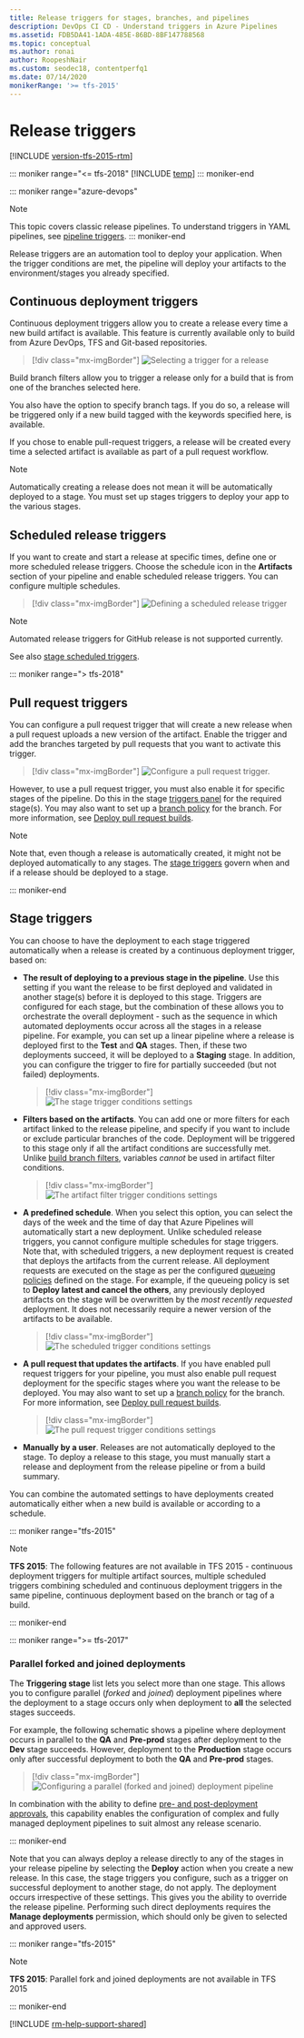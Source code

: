```yaml
---
title: Release triggers for stages, branches, and pipelines
description: DevOps CI CD - Understand triggers in Azure Pipelines
ms.assetid: FDB5DA41-1ADA-485E-86BD-8BF147788568
ms.topic: conceptual
ms.author: ronai
author: RoopeshNair
ms.custom: seodec18, contentperfq1
ms.date: 07/14/2020
monikerRange: '>= tfs-2015'
---
```


# Release triggers

[!INCLUDE [version-tfs-2015-rtm](../includes/version-tfs-2015-rtm.md)]

::: moniker range="<= tfs-2018"
[!INCLUDE [temp](../includes/concept-rename-note.md)]
::: moniker-end

::: moniker range="azure-devops"
> [!NOTE] 
> This topic covers classic release pipelines. To understand triggers in YAML pipelines, see [pipeline triggers](../build/triggers.md).
::: moniker-end

Release triggers are an automation tool to deploy your application. When the trigger conditions are met, the pipeline will deploy your artifacts to the environment/stages you already specified. 

<a id="release-triggers"></a>

## Continuous deployment triggers

Continuous deployment triggers allow you to create a release every time a new build artifact is available. This feature is currently available only to build from Azure DevOps, TFS and Git-based repositories.

> [!div class="mx-imgBorder"]
> ![Selecting a trigger for a release](media/trigger-01.png)

Build branch filters allow you to trigger a release only for a build that is from one of the branches selected here.

You also have the option to specify branch tags. If you do so, a release will be triggered only if a new build tagged with the keywords specified here, is available.

If you chose to enable pull-request triggers, a release will be created every time a selected artifact is available as part of a pull request workflow.

> [!NOTE]
> Automatically creating a release does not mean it will be automatically deployed to a stage. You must set up stages triggers to deploy your app to the various stages.

<a id="scheduled-triggers"></a>

## Scheduled release triggers

If you want to create and start a release at specific times, define one or more scheduled release triggers. Choose the schedule icon in the **Artifacts** section of your pipeline and enable scheduled release triggers. You can configure multiple schedules.

> [!div class="mx-imgBorder"]
> ![Defining a scheduled release trigger](media/trigger-04.png)

> [!NOTE]
> Automated release triggers for GitHub release is not supported currently.

See also [stage scheduled triggers](#stage-scheduled-triggers).

::: moniker range="> tfs-2018"

<a id="prsettrigger"></a>

## Pull request triggers

You can configure a pull request trigger that will create a new release when a pull request uploads a new version of the artifact. Enable the trigger and add the branches targeted by pull requests that you want to activate this trigger. 

> [!div class="mx-imgBorder"]
> ![Configure a pull request trigger.](media/trigger-01a.png)

However, to use a pull request trigger, you must also enable it for specific stages of the pipeline. Do this in the stage [triggers panel](#prtrigger) for the required stage(s). You may also want to set up a [branch policy](../../repos/git/pr-status-policy.md) for the branch. For more information, see [Deploy pull request builds](deploy-pull-request-builds.md).

> [!NOTE]
> Note that, even though a release is automatically created, it might not be deployed automatically to any stages. The [stage triggers](#env-triggers) govern when and if a release should be deployed to a stage.

::: moniker-end

<a id="env-triggers"></a>

## Stage triggers

You can choose to have the deployment to each stage triggered automatically when a release is created by a continuous deployment trigger, based on:

* **The result of deploying to a previous stage in the pipeline**.
  Use this setting if you want the release to be first deployed and validated in another stage(s) before it is deployed to this stage.
  Triggers are configured for each stage, but the combination of these allows you to orchestrate the overall deployment - such as the sequence in which automated deployments occur across all the stages in a release pipeline. For example, you can set up a linear pipeline where a release is deployed first to the **Test** and **QA** stages.
  Then, if these two deployments succeed, it will be deployed to a **Staging** stage. In addition, you can configure the trigger to fire for partially succeeded (but not failed) deployments.

  > [!div class="mx-imgBorder"]
  > ![The stage trigger conditions settings](media/trigger-02a.png)

* **Filters based on the artifacts**.
  You can add one or more filters for each artifact linked to the release pipeline, and specify if you want to include or exclude particular branches of the code.
  Deployment will be triggered to this stage only if all the artifact conditions are successfully met. Unlike [build branch filters](#release-triggers), variables _cannot_ be used in artifact filter conditions.

  > [!div class="mx-imgBorder"]
  > ![The artifact filter trigger conditions settings](media/trigger-02b.png)

  <a name="stage-scheduled-triggers"></a>

* **A predefined schedule**.
  When you select this option, you can select the days of the week and the time of day that Azure Pipelines will automatically start a new deployment. Unlike scheduled release triggers, you cannot configure multiple schedules for stage triggers.
  Note that, with scheduled triggers, a new deployment request is created that deploys the artifacts from the current release. All deployment requests are executed on the stage as per the configured [queueing policies](../process/stages.md?tabs=classic#queuing-policies) defined on the stage.
  For example, if the queueing policy is set to **Deploy latest and cancel the others**, any previously deployed artifacts on the stage will be overwritten by the _most recently requested_ deployment. It does not necessarily require a newer version of the artifacts to be available.

  > [!div class="mx-imgBorder"]
  > ![The scheduled trigger conditions settings](media/trigger-02.png)

<a name="prtrigger"></a>

* **A pull request that updates the artifacts**.
  If you have enabled pull request triggers for your pipeline, you must also enable pull request deployment for the specific stages where you want the release to be deployed. 
  You may also want to set up a [branch policy](../../repos/git/pr-status-policy.md) for the branch. For more information, see [Deploy pull request builds](deploy-pull-request-builds.md).

  > [!div class="mx-imgBorder"]
  > ![The pull request trigger conditions settings](media/trigger-02c.png)

* **Manually by a user**.
  Releases are not automatically deployed to the stage. To deploy a release to this stage, you must manually start a release and deployment from the release pipeline
  or from a build summary.

You can combine the automated settings to have deployments created automatically either when a new build is available or according to a schedule.

::: moniker range="tfs-2015"

> [!NOTE]
> **TFS 2015**: The following features are not available in TFS 2015 - continuous deployment triggers for multiple artifact sources, multiple scheduled triggers combining scheduled and continuous deployment triggers in the same pipeline, continuous deployment based on the branch or tag of a build.

::: moniker-end

::: moniker range=">= tfs-2017"

### Parallel forked and joined deployments

The **Triggering stage** list lets you select more than one stage. This allows you to configure parallel (_forked_ and _joined_) deployment pipelines where the deployment to a stage occurs only when deployment to **all** the selected stages succeeds.

For example, the following schematic shows a pipeline where deployment occurs in parallel to the **QA** and **Pre-prod** stages after deployment to the **Dev** stage succeeds. However, deployment to the **Production** stage occurs only after successful deployment to both the **QA** and **Pre-prod** stages.

> [!div class="mx-imgBorder"]
> ![Configuring a parallel (forked and joined) deployment pipeline](media/trigger-03.png)

In combination with the ability to define [pre- and post-deployment approvals](approvals/approvals.md), this capability enables the configuration of complex and fully managed deployment pipelines to suit almost any release scenario.  

::: moniker-end

Note that you can always deploy a release directly to any of the stages in your release pipeline by selecting the **Deploy** action when you create a new release. In this case, the stage triggers you configure, such as a trigger on successful deployment to another stage, do not apply. The deployment occurs irrespective of these settings.
This gives you the ability to override the release pipeline. Performing such direct deployments requires the **Manage deployments** permission, which should
only be given to selected and approved users.

::: moniker range="tfs-2015"

> [!NOTE]
> **TFS 2015**: Parallel fork and joined deployments are not available in TFS 2015

::: moniker-end

[!INCLUDE [rm-help-support-shared](../includes/rm-help-support-shared.md)]

